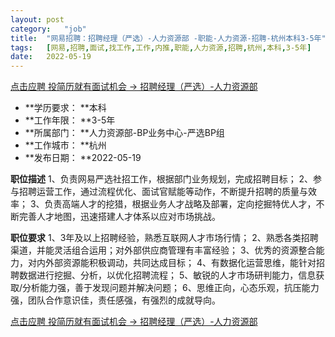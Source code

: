 ```yaml
---
layout:	post
category:	"job"
title:	"网易招聘：招聘经理（严选）-人力资源部 -职能-人力资源-招聘-杭州本科3-5年"
tags:	[网易,招聘,面试,找工作,工作,内推,职能,人力资源,招聘,杭州,本科,3-5年]
date:	2022-05-19
---
```


[点击应聘 投简历就有面试机会 -> 招聘经理（严选）-人力资源部 ](http://mobile.bole.netease.com/bole/boleDetail?id=35524&employeeId=346f03c3cda5f04c&key=all)



- **学历要求： **本科
- **工作年限： **3-5年
- **所属部门： **人力资源部-BP业务中心-严选BP组
- **工作城市： **杭州
- **发布日期： **2022-05-19



**职位描述**
1、负责网易严选社招工作，根据部门业务规划，完成招聘目标；
2、参与招聘运营工作，通过流程优化、面试官赋能等动作，不断提升招聘的质量与效率；
3、负责高端人才的挖猎，根据业务人才战略及部署，定向挖掘特优人才，不断完善人才地图，迅速搭建人才体系以应对市场挑战。




**职位要求**
1、3年及以上招聘经验，熟悉互联网人才市场行情；
2、熟悉各类招聘渠道，并能灵活组合运用；对外部供应商管理有丰富经验；
3、优秀的资源整合能力，对内外部资源能积极调动，共同达成目标；
4、有数据化运营思维，能针对招聘数据进行挖掘、分析，以优化招聘流程；
5、敏锐的人才市场研判能力，信息获取/分析能力强，善于发现问题并解决问题；
6、思维正向，心态乐观，抗压能力强，团队合作意识佳，责任感强，有强烈的成就导向。



[点击应聘 投简历就有面试机会 -> 招聘经理（严选）-人力资源部 ](http://mobile.bole.netease.com/bole/boleDetail?id=35524&employeeId=346f03c3cda5f04c&key=all)